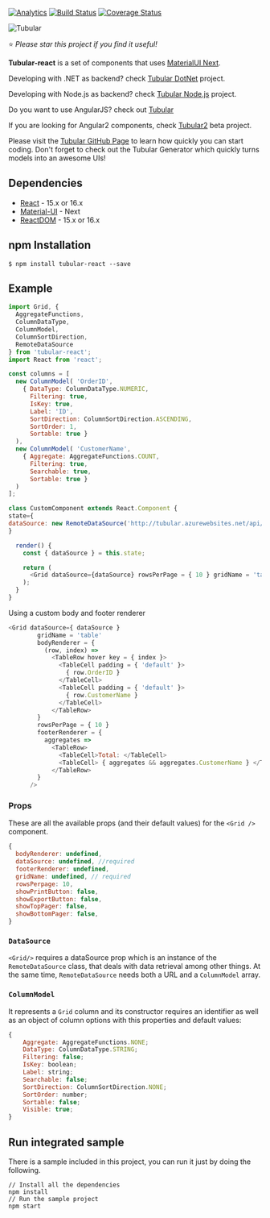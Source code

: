   [![Analytics](https://ga-beacon.appspot.com/UA-8535255-2/unosquare/tubular-react/)](https://github.com/igrigorik/ga-beacon)
 [![Build Status](https://travis-ci.org/unosquare/tubular-react.svg?branch=master)](https://travis-ci.org/unosquare/tubular-react)
 [![Coverage Status](https://coveralls.io/repos/github/unosquare/tubular-react/badge.svg?branch=Issue78-AddAppVeyor)](https://coveralls.io/github/unosquare/tubular-react?branch=Issue78-AddAppVeyor)
 
 ![Tubular](http://unosquare.github.io/tubular/assets/tubular.png)
 
:star: *Please star this project if you find it useful!*

**Tubular-react** is a set of components that uses [MaterialUI Next](https://material-ui-next.com/). 

Developing with .NET as backend? check [Tubular DotNet](https://github.com/unosquare/tubular-dotnet) project.

Developing with Node.js as backend? check [Tubular Node.js](https://github.com/unosquare/tubular-nodejs) project.

Do you want to use AngularJS? check out [Tubular](https://github.com/unosquare/tubular)

If you are looking for Angular2 components, check [Tubular2](https://github.com/unosquare/tubular2) beta project.

Please visit the <a href="http://unosquare.github.io/tubular" target="_blank">Tubular GitHub Page</a> to learn how quickly you can start coding. Don't forget to check out the Tubular Generator which quickly turns models into an awesome UIs!

## Dependencies
* [React](https://reactjs.org/) - 15.x or 16.x
* [Material-UI](https://material-ui-next.com/) - Next
* [ReactDOM](https://reactjs.org/docs/react-dom.html) - 15.x or 16.x

## npm Installation 
```
$ npm install tubular-react --save
```
## Example
```js
import Grid, {
  AggregateFunctions,
  ColumnDataType,
  ColumnModel,
  ColumnSortDirection,
  RemoteDataSource
} from 'tubular-react';
import React from 'react';

const columns = [
  new ColumnModel( 'OrderID',
    { DataType: ColumnDataType.NUMERIC,
      Filtering: true,
      IsKey: true,
      Label: 'ID',
      SortDirection: ColumnSortDirection.ASCENDING,
      SortOrder: 1,
      Sortable: true }
  ),
  new ColumnModel( 'CustomerName',
    { Aggregate: AggregateFunctions.COUNT,
      Filtering: true,
      Searchable: true,
      Sortable: true }
  )
];

class CustomComponent extends React.Component {
state={
dataSource: new RemoteDataSource('http://tubular.azurewebsites.net/api/orders/paged', columns)
}

  render() {
    const { dataSource } = this.state; 

    return (
      <Grid dataSource={dataSource} rowsPerPage = { 10 } gridName = 'table' />
    );
  }
}

```

Using a custom body and footer renderer
```js
<Grid dataSource={ dataSource } 
        gridName = 'table'
        bodyRenderer = {
          (row, index) => 
            <TableRow hover key = { index }>
              <TableCell padding = { 'default' }>
                { row.OrderID }
              </TableCell>
              <TableCell padding = { 'default' }>
                { row.CustomerName }
              </TableCell>
            </TableRow>
        } 
        rowsPerPage = { 10 } 
        footerRenderer = {
          aggregates => 
            <TableRow>
              <TableCell>Total: </TableCell>
              <TableCell> { aggregates && aggregates.CustomerName } </TableCell>
            </TableRow>
        }
      />
```

### Props 
These are all the available props (and their default values) for the `<Grid />` component.
```js
{
  bodyRenderer: undefined,
  dataSource: undefined, //required
  footerRenderer: undefined,  
  gridName: undefined, // required
  rowsPerpage: 10,
  showPrintButton: false,
  showExportButton: false,
  showTopPager: false,
  showBottomPager: false,
}

```

### `DataSource`
`<Grid/>` requires a dataSource prop which is an instance of the `RemoteDataSource` class, that deals with data retrieval among other things. At the same time, `RemoteDataSource` needs both a URL and a `ColumnModel` array.

### `ColumnModel` 
It represents a `Grid` column and its constructor requires an identifier as well as an object of column options with this properties and default values:
```js
{
    Aggregate: AggregateFunctions.NONE;
    DataType: ColumnDataType.STRING;
    Filtering: false;
    IsKey: boolean;
    Label: string;
    Searchable: false;
    SortDirection: ColumnSortDirection.NONE;
    SortOrder: number;
    Sortable: false;
    Visible: true;
}
```



## Run integrated sample

There is a sample included in this project, you can run it just by doing the following.

```
// Install all the dependencies
npm install
// Run the sample project
npm start
```
